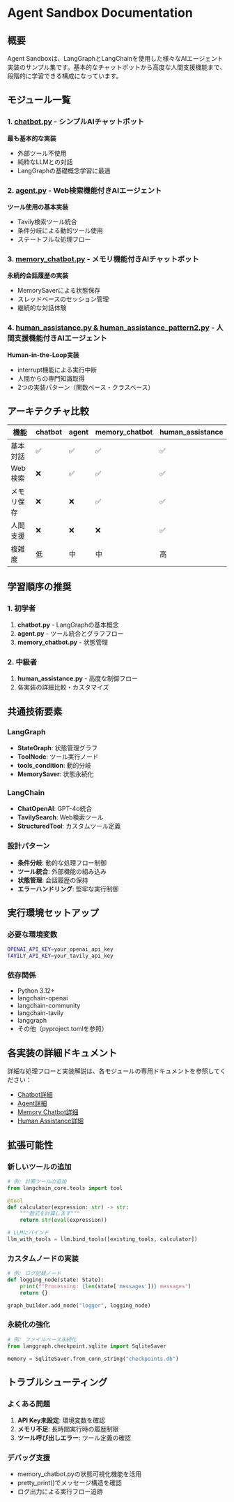 # Agent Sandbox Documentation

## 概要
Agent Sandboxは、LangGraphとLangChainを使用した様々なAIエージェント実装のサンプル集です。基本的なチャットボットから高度な人間支援機能まで、段階的に学習できる構成になっています。

## モジュール一覧

### 1. [chatbot.py](./chatbot.md) - シンプルAIチャットボット
**最も基本的な実装**
- 外部ツール不使用
- 純粋なLLMとの対話
- LangGraphの基礎概念学習に最適

### 2. [agent.py](./agent.md) - Web検索機能付きAIエージェント
**ツール使用の基本実装**
- Tavily検索ツール統合
- 条件分岐による動的ツール使用
- ステートフルな処理フロー

### 3. [memory_chatbot.py](./memory_chatbot.md) - メモリ機能付きAIチャットボット
**永続的会話履歴の実装**
- MemorySaverによる状態保存
- スレッドベースのセッション管理
- 継続的な対話体験

### 4. [human_assistance.py & human_assistance_pattern2.py](./human_assistance.md) - 人間支援機能付きAIエージェント
**Human-in-the-Loop実装**
- interrupt機能による実行中断
- 人間からの専門知識取得
- 2つの実装パターン（関数ベース・クラスベース）

## アーキテクチャ比較

| 機能 | chatbot | agent | memory_chatbot | human_assistance |
|------|---------|-------|----------------|------------------|
| 基本対話 | ✅ | ✅ | ✅ | ✅ |
| Web検索 | ❌ | ✅ | ✅ | ✅ |
| メモリ保存 | ❌ | ❌ | ✅ | ✅ |
| 人間支援 | ❌ | ❌ | ❌ | ✅ |
| 複雑度 | 低 | 中 | 中 | 高 |

## 学習順序の推奨

### 1. 初学者
1. **chatbot.py** - LangGraphの基本概念
2. **agent.py** - ツール統合とグラフフロー
3. **memory_chatbot.py** - 状態管理

### 2. 中級者
1. **human_assistance.py** - 高度な制御フロー
2. 各実装の詳細比較・カスタマイズ

## 共通技術要素

### LangGraph
- **StateGraph**: 状態管理グラフ
- **ToolNode**: ツール実行ノード
- **tools_condition**: 動的分岐
- **MemorySaver**: 状態永続化

### LangChain
- **ChatOpenAI**: GPT-4o統合
- **TavilySearch**: Web検索ツール
- **StructuredTool**: カスタムツール定義

### 設計パターン
- **条件分岐**: 動的な処理フロー制御
- **ツール統合**: 外部機能の組み込み
- **状態管理**: 会話履歴の保持
- **エラーハンドリング**: 堅牢な実行制御

## 実行環境セットアップ

### 必要な環境変数
```bash
OPENAI_API_KEY=your_openai_api_key
TAVILY_API_KEY=your_tavily_api_key
```

### 依存関係
- Python 3.12+
- langchain-openai
- langchain-community
- langchain-tavily
- langgraph
- その他（pyproject.tomlを参照）

## 各実装の詳細ドキュメント

詳細な処理フローと実装解説は、各モジュールの専用ドキュメントを参照してください：

- [Chatbot詳細](./chatbot.md)
- [Agent詳細](./agent.md)
- [Memory Chatbot詳細](./memory_chatbot.md)
- [Human Assistance詳細](./human_assistance.md)

## 拡張可能性

### 新しいツールの追加
```python
# 例: 計算ツールの追加
from langchain_core.tools import tool

@tool
def calculator(expression: str) -> str:
    """数式を計算します"""
    return str(eval(expression))

# LLMにバインド
llm_with_tools = llm.bind_tools([existing_tools, calculator])
```

### カスタムノードの実装
```python
# 例: ログ記録ノード
def logging_node(state: State):
    print(f"Processing: {len(state['messages'])} messages")
    return {}

graph_builder.add_node("logger", logging_node)
```

### 永続化の強化
```python
# 例: ファイルベース永続化
from langgraph.checkpoint.sqlite import SqliteSaver

memory = SqliteSaver.from_conn_string("checkpoints.db")
```

## トラブルシューティング

### よくある問題
1. **API Key未設定**: 環境変数を確認
2. **メモリ不足**: 長時間実行時の履歴制限
3. **ツール呼び出しエラー**: ツール定義の確認

### デバッグ支援
- memory_chatbot.pyの状態可視化機能を活用
- pretty_print()でメッセージ構造を確認
- ログ出力による実行フロー追跡